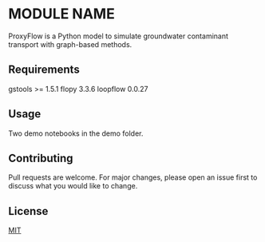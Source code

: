 # MODULE NAME

ProxyFlow is a Python model to simulate groundwater contaminant transport with graph-based methods.

## Requirements

gstools >= 1.5.1 
flopy 3.3.6 
loopflow 0.0.27   

## Usage

Two demo notebooks in the demo folder.

## Contributing

Pull requests are welcome. For major changes, please open an issue first
to discuss what you would like to change.

## License

[MIT](https://choosealicense.com/licenses/mit/)